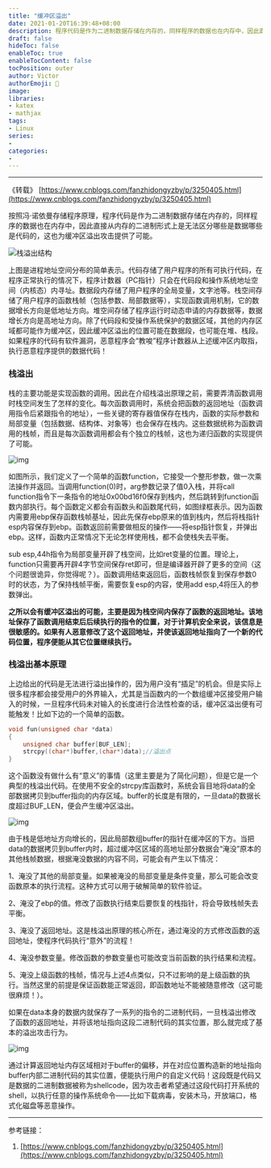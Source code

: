 ```yaml
---
title: "缓冲区溢出"
date: 2021-01-20T16:39:48+08:00
description: 程序代码是作为二进制数据存储在内存的，同样程序的数据也在内存中，因此直接从内存的二进制形式上是无法区分哪些是数据哪些是代码的，这也为缓冲区溢出攻击提供了可能。
draft: false
hideToc: false
enableToc: true
enableTocContent: false
tocPosition: outer
author: Victor
authorEmoji: 👻
image:
libraries:
- katex
- mathjax
tags:
- Linux
series:
-
categories:
- 
---
```












---



《转载》 [https://www.cnblogs.com/fanzhidongyzby/p/3250405.html](https://www.cnblogs.com/fanzhidongyzby/p/3250405.html)

按照冯·诺依曼存储程序原理，程序代码是作为二进制数据存储在内存的，同样程序的数据也在内存中，因此直接从内存的二进制形式上是无法区分哪些是数据哪些是代码的，这也为缓冲区溢出攻击提供了可能。

![栈溢出结构](https://i.loli.net/2021/01/19/BRuOGLpJm3e4kjU.jpg)

上图是进程地址空间分布的简单表示。代码存储了用户程序的所有可执行代码，在程序正常执行的情况下，程序计数器（PC指针）只会在代码段和操作系统地址空间（内核态）内寻址。数据段内存储了用户程序的全局变量，文字池等。栈空间存储了用户程序的函数栈帧（包括参数、局部数据等），实现函数调用机制，它的数据增长方向是低地址方向。堆空间存储了程序运行时动态申请的内存数据等，数据增长方向是高地址方向。除了代码段和受操作系统保护的数据区域，其他的内存区域都可能作为缓冲区，因此缓冲区溢出的位置可能在数据段，也可能在堆、栈段。如果程序的代码有软件漏洞，恶意程序会“教唆”程序计数器从上述缓冲区内取指，执行恶意程序提供的数据代码！

### 栈溢出

栈的主要功能是实现函数的调用。因此在介绍栈溢出原理之前，需要弄清函数调用时栈空间发生了怎样的变化。每次函数调用时，系统会把函数的返回地址（函数调用指令后紧跟指令的地址），一些关键的寄存器值保存在栈内，函数的实际参数和局部变量（包括数据、结构体、对象等）也会保存在栈内。这些数据统称为函数调用的栈帧，而且是每次函数调用都会有个独立的栈帧，这也为递归函数的实现提供了可能。

![img](https://i.loli.net/2021/01/19/KzDwLMpbdl7xfGi.jpg)

如图所示，我们定义了一个简单的函数function，它接受一个整形参数，做一次乘法操作并返回。当调用function(0)时，arg参数记录了值0入栈，并将call function指令下一条指令的地址0x00bd16f0保存到栈内，然后跳转到function函数内部执行。每个函数定义都会有函数头和函数尾代码，如图绿框表示。因为函数内需要用ebp保存函数栈帧基址，因此先保存ebp原来的值到栈内，然后将栈指针esp内容保存到ebp。函数返回前需要做相反的操作——将esp指针恢复，并弹出ebp。这样，函数内正常情况下无论怎样使用栈，都不会使栈失去平衡。

sub esp,44h指令为局部变量开辟了栈空间，比如ret变量的位置。理论上，function只需要再开辟4字节空间保存ret即可，但是编译器开辟了更多的空间（这个问题很诡异，你觉得呢？）。函数调用结束返回后，函数栈帧恢复到保存参数0时的状态，为了保持栈帧平衡，需要恢复esp的内容，使用add esp,4将压入的参数弹出。

**之所以会有缓冲区溢出的可能，主要是因为栈空间内保存了函数的返回地址。该地址保存了函数调用结束后后续执行的指令的位置，对于计算机安全来说，该信息是很敏感的。如果有人恶意修改了这个返回地址，并使该返回地址指向了一个新的代码位置，程序便能从其它位置继续执行。**



### 栈溢出基本原理

上边给出的代码是无法进行溢出操作的，因为用户没有“插足”的机会。但是实际上很多程序都会接受用户的外界输入，尤其是当函数内的一个数组缓冲区接受用户输入的时候，一旦程序代码未对输入的长度进行合法性检查的话，缓冲区溢出便有可能触发！比如下边的一个简单的函数。

```c
void fun(unsigned char *data)
{
    unsigned char buffer[BUF_LEN];
    strcpy((char*)buffer,(char*)data);//溢出点
}
```

这个函数没有做什么有“意义”的事情（这里主要是为了简化问题），但是它是一个典型的栈溢出代码。在使用不安全的strcpy库函数时，系统会盲目地将data的全部数据拷贝到buffer指向的内存区域。buffer的长度是有限的，一旦data的数据长度超过BUF_LEN，便会产生缓冲区溢出。

![img](https://i.loli.net/2021/01/19/Wj6sNlovJ5aduRp.jpg)



由于栈是低地址方向增长的，因此局部数组buffer的指针在缓冲区的下方。当把data的数据拷贝到buffer内时，超过缓冲区区域的高地址部分数据会“淹没”原本的其他栈帧数据，根据淹没数据的内容不同，可能会有产生以下情况：

1、淹没了其他的局部变量。如果被淹没的局部变量是条件变量，那么可能会改变函数原本的执行流程。这种方式可以用于破解简单的软件验证。

2、淹没了ebp的值。修改了函数执行结束后要恢复的栈指针，将会导致栈帧失去平衡。

3、淹没了返回地址。这是栈溢出原理的核心所在，通过淹没的方式修改函数的返回地址，使程序代码执行“意外”的流程！

4、淹没参数变量。修改函数的参数变量也可能改变当前函数的执行结果和流程。

5、淹没上级函数的栈帧，情况与上述4点类似，只不过影响的是上级函数的执行。当然这里的前提是保证函数能正常返回，即函数地址不能被随意修改（这可能很麻烦！）。

如果在data本身的数据内就保存了一系列的指令的二进制代码，一旦栈溢出修改了函数的返回地址，并将该地址指向这段二进制代码的其实位置，那么就完成了基本的溢出攻击行为。

![img](https://i.loli.net/2021/01/19/BNLITWd5OFHPUc7.jpg)

通过计算返回地址内存区域相对于buffer的偏移，并在对应位置构造新的地址指向buffer内部二进制代码的其实位置，便能执行用户的自定义代码！这段既是代码又是数据的二进制数据被称为shellcode，因为攻击者希望通过这段代码打开系统的shell，以执行任意的操作系统命令——比如下载病毒，安装木马，开放端口，格式化磁盘等恶意操作。

---

参考链接：

1. [https://www.cnblogs.com/fanzhidongyzby/p/3250405.html](https://www.cnblogs.com/fanzhidongyzby/p/3250405.html)